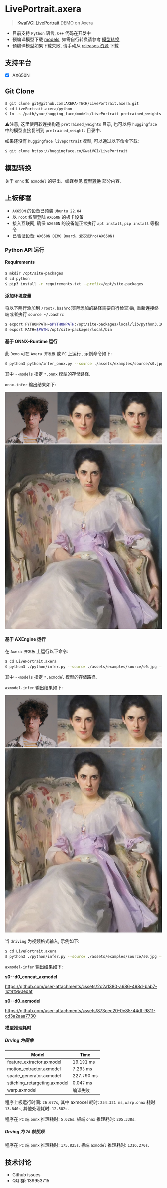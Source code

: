 # LivePortrait.axera

> [KwaiVGI LivePortrait](https://github.com/KwaiVGI/LivePortrait) DEMO on Axera

- 目前支持 `Python` 语言, `C++` 代码在开发中
- 预编译模型下载 [models](https://github.com/AXERA-TECH/LivePortrait.axera/releases/download/v1.0.0/download_models.tar), 如需自行转换请参考 [模型转换](/model_convert/README.md)
- 预编译模型如果下载失败, 请手动从 [releases 资源](https://github.com/AXERA-TECH/LivePortrait.axera/releases) 下载

## 支持平台

- [x] AX650N

## Git Clone

```bash
$ git clone git@github.com:AXERA-TECH/LivePortrait.axera.git
$ cd LivePortrait.axera/python
$ ln -s /path/your/hugging_face/models/LivePortrait pretrained_weights
```

⚠️注意, 这里使用软连接构造 `pretrained_weights` 目录, 也可以将 `huggingface` 中的模型直接复制到 `pretrained_weights` 目录中.

如果还没有 `huggingface liveportrait` 模型, 可以通过以下命令下载:

```bash
$ git clone https://huggingface.co/KwaiVGI/LivePortrait
```

## 模型转换

关于 `onnx` 和 `axmodel` 的导出、编译参见 [模型转换](./model_convert/README.md) 部分内容.

## 上板部署

- `AX650N` 的设备已预装 `Ubuntu 22.04`
- 以 `root` 权限登陆 `AX650N` 的板卡设备
- 接入互联网, 确保 `AX650N` 的设备能正常执行 `apt install`, `pip install` 等指令
- 已验证设备: `AX650N DEMO Board`、`爱芯派Pro(AX650N)`

### Python API 运行

#### Requirements

```bash
$ mkdir /opt/site-packages
$ cd python
$ pip3 install -r requirements.txt --prefix=/opt/site-packages
``` 

#### 添加环境变量

将以下两行添加到 `/root/.bashrc`(实际添加的路径需要自行检查)后, 重新连接终端或者执行 `source ~/.bashrc`

```bash
$ export PYTHONPATH=$PYTHONPATH:/opt/site-packages/local/lib/python3.10/dist-packages  
$ export PATH=$PATH:/opt/site-packages/local/bin
``` 

#### 基于 ONNX-Runtime 运行

此 `Demo` 可在 `Axera 开发板` 或 `PC` 上运行 , 示例命令如下:
  
```bash
$ python3 python/infer_onnx.py --source ./assets/examples/source/s0.jpg --driving ./assets/examples/driving/d8.jpg --models python/onnx-models --output-dir onnx_infer
```
其中 `--models` 指定 `*.onnx` 模型的存储路径.

`onnx-infer` 输出结果如下:

![output_concat](assets/examples/result/s0--d8_concat.jpg)
![output](assets/examples/result/s0--d8.jpg)

#### 基于 AXEngine 运行

在 `Axera 开发板` 上运行以下命令:

```sh
$ cd LivePortrait.axera
$ python3 ./python/infer.py --source ./assets/examples/source/s0.jpg --driving ./assets/examples/driving/d8.jpg --models ./python/axmodels/ --output-dir ./axmodel_infer
```  

其中 `--models` 指定 `*.axmodel` 模型的存储路径.

`axmodel-infer` 输出结果如下:

![output_concat](assets/examples/result/s0--d8_concat_axmodel.jpg)
![output](assets/examples/result/s0--d8_axmodel.jpg)

当 `driving` 为视频格式输入, 示例如下:

```sh
$ cd LivePortrait.axera
$ python3 ./python/infer.py --source ./assets/examples/source/s0.jpg --driving ./assets/examples/driving/d0.mp4 --models ./python/axmodels/ --output-dir ./axmodel_infer
``` 

`axmodel-infer` 输出结果如下:

**s0--d0_concat_axmodel**

https://github.com/user-attachments/assets/2c2a1380-a686-498d-bab7-1cf4f990edaf

**s0--d0_axmodel**

https://github.com/user-attachments/assets/873cec20-0e85-44df-9811-cd3a2aaa7730

#### 模型推理耗时

##### Drving 为图像

Model | Time |
---| ---|
feature_extractor.axmodel | 19.191 ms |
motion_extractor.axmodel | 7.293 ms |
spade_generator.axmodel | 227.790 ms |
stitching_retargeting.axmodel | 0.047 ms |
warp.axmodel | 编译失败 |

程序上板运行时间: `26.677s`, 其中 axmodel 耗时: `254.321 ms`, `warp.onnx` 耗时 `13.840s`, 其他处理耗时: `12.582s`.

程序在 `PC` 端 `onnx` 推理耗时: `5.626s`. 板端 `onnx` 推理耗时: `205.338s`.

##### Drving 为 `78` 帧视频

程序在 `PC` 端 `onnx` 推理耗时: `175.825s`. 板端 `axmodel` 推理耗时: `1316.270s`.

## 技术讨论

- Github issues
- QQ 群: 139953715
